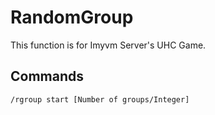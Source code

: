 # RandomGroup
This function is for Imyvm Server's UHC Game.

## Commands
    /rgroup start [Number of groups/Integer]
